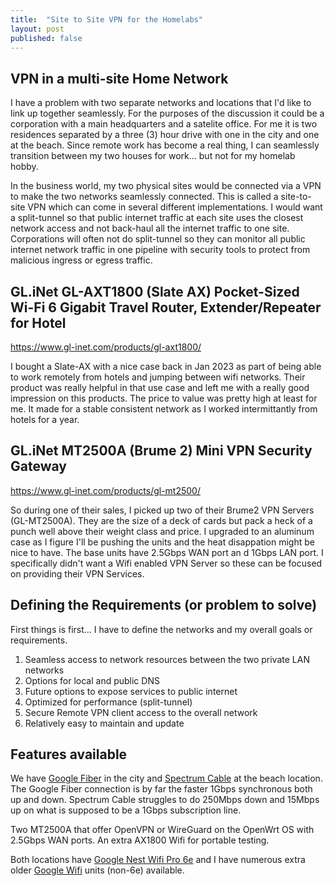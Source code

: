 ```yaml
---
title:  "Site to Site VPN for the Homelabs"
layout: post
published: false
---
```


## VPN in a multi-site Home Network

I have a problem with two separate networks and locations that I'd like to link up together seamlessly. For the purposes of the discussion it could be a corporation with a main headquarters and a satelite office. For me it is two residences separated by a three (3) hour drive with one in the city and one at the beach. Since remote work has become a real thing, I can seamlessly transition between my two houses for work... but not for my homelab hobby.

In the business world, my two physical sites would be connected via a VPN to make the two networks seamlessly connected. This is called a site-to-site VPN which can come in several different implementations. I would want a split-tunnel so that public internet traffic at each site uses the closest network access and not back-haul all the internet traffic to one site. Corporations will often not do split-tunnel so they can monitor all public internet network traffic in one pipeline with security tools to protect from malicious ingress or egress traffic.

## GL.iNet GL-AXT1800 (Slate AX) Pocket-Sized Wi-Fi 6 Gigabit Travel Router, Extender/Repeater for Hotel

https://www.gl-inet.com/products/gl-axt1800/

I bought a Slate-AX with a nice case back in Jan 2023 as part of being able to work remotely from hotels and jumping between wifi networks. Their product was really helpful in that use case and left me with a really good impression on this products. The price to value was pretty high at least for me. It made for a stable consistent network as I worked intermittantly from hotels for a year.

## GL.iNet MT2500A (Brume 2) Mini VPN Security Gateway

https://www.gl-inet.com/products/gl-mt2500/

So during one of their sales, I picked up two of their Brume2 VPN Servers (GL-MT2500A). They are the size of a deck of cards but pack a heck of a punch well above their weight class and price. I upgraded to an aluminum case as I figure I'll be pushing the units and the heat disappation might be nice to have. The base units have 2.5Gbps WAN port an d 1Gbps LAN port. I specifically didn't want a Wifi enabled VPN Server so these can be focused on providing their VPN Services.

## Defining the Requirements (or problem to solve)

First things is first... I have to define the networks and my overall goals or requirements.

1. Seamless access to network resources between the two private LAN networks
2. Options for local and public DNS
3. Future options to expose services to public internet
4. Optimized for performance (split-tunnel)
5. Secure Remote VPN client access to the overall network
6. Relatively easy to maintain and update

## Features available

We have [Google Fiber](https://fiber.google.com/cities/triangle/) in the city and [Spectrum Cable](https://www.spectrum.com) at the beach location. The Google Fiber connection is by far the faster 1Gbps synchronous both up and down. Spectrum Cable struggles to do 250Mbps down and 15Mbps up on what is supposed to be a 1Gbps subscription line.

Two MT2500A that offer OpenVPN or WireGuard on the OpenWrt OS with 2.5Gbps WAN ports. An extra AX1800 Wifi for portable testing.

Both locations have [Google Nest Wifi Pro 6e](https://store.google.com/us/product/nest_wifi_pro) and I have numerous extra older [Google Wifi](https://www.amazon.com/Google-WiFi-system-3-Pack-replacement/dp/B01MAW2294) units (non-6e) available.



